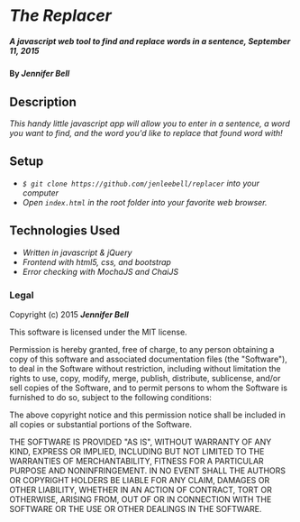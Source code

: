 # _The Replacer_

##### _A javascript web tool to find and replace words in a sentence, September 11, 2015_

#### By _**Jennifer Bell**_

## Description

_This handy little javascript app will allow you to enter in a sentence, a word you want to find, and the word you'd like to replace that found word with!_

## Setup

* _`$ git clone https://github.com/jenleebell/replacer` into your computer_
* _Open `index.html` in the root folder into your favorite web browser._

## Technologies Used

* _Written in javascript & jQuery_
* _Frontend with html5, css, and bootstrap_
* _Error checking with MochaJS and ChaiJS_

### Legal

Copyright (c) 2015 **_Jennifer Bell_**

This software is licensed under the MIT license.

Permission is hereby granted, free of charge, to any person obtaining a copy
of this software and associated documentation files (the "Software"), to deal
in the Software without restriction, including without limitation the rights
to use, copy, modify, merge, publish, distribute, sublicense, and/or sell
copies of the Software, and to permit persons to whom the Software is
furnished to do so, subject to the following conditions:

The above copyright notice and this permission notice shall be included in
all copies or substantial portions of the Software.

THE SOFTWARE IS PROVIDED "AS IS", WITHOUT WARRANTY OF ANY KIND, EXPRESS OR
IMPLIED, INCLUDING BUT NOT LIMITED TO THE WARRANTIES OF MERCHANTABILITY,
FITNESS FOR A PARTICULAR PURPOSE AND NONINFRINGEMENT. IN NO EVENT SHALL THE
AUTHORS OR COPYRIGHT HOLDERS BE LIABLE FOR ANY CLAIM, DAMAGES OR OTHER
LIABILITY, WHETHER IN AN ACTION OF CONTRACT, TORT OR OTHERWISE, ARISING FROM,
OUT OF OR IN CONNECTION WITH THE SOFTWARE OR THE USE OR OTHER DEALINGS IN
THE SOFTWARE.
